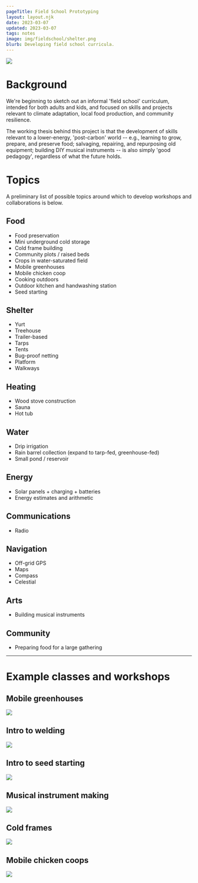```yaml
---
pageTitle: Field School Prototyping 
layout: layout.njk
date: 2023-03-07
updated: 2023-03-07
tags: notes 
image: img/fieldschool/shelter.png
blurb: Developing field school curricula. 
---
```


[![](/img/fieldschool/shelter.png)](/img/fieldschool/shelter.png)

# Background

We're beginning to sketch out an informal 'field school' curriculum, intended for both adults and kids, and focused on skills and projects relevant to climate adaptation, local food production, and community resilience.  

The working thesis behind this project is that the development of skills relevant to a lower-energy, 'post-carbon' world -- e.g., learning to grow, prepare, and preserve food; salvaging, repairing, and repurposing old equipment; building DIY musical instruments -- is also simply 'good pedagogy', regardless of what the future holds. 

# Topics

A preliminary list of possible topics around which to develop workshops and collaborations is below. 

## Food
- Food preservation
- Mini underground cold storage
- Cold frame building
- Community plots / raised beds
- Crops in water-saturated field
- Mobile greenhouses
- Mobile chicken coop
- Cooking outdoors
- Outdoor kitchen and handwashing station
- Seed starting

## Shelter
- Yurt
- Treehouse
- Trailer-based 
- Tarps
- Tents
- Bug-proof netting
- Platform
- Walkways

## Heating
- Wood stove construction
- Sauna
- Hot tub

## Water
- Drip irrigation
- Rain barrel collection (expand to tarp-fed, greenhouse-fed)
- Small pond / reservoir

## Energy
- Solar panels + charging + batteries
- Energy estimates and arithmetic 

## Communications
- Radio

## Navigation
- Off-grid GPS
- Maps
- Compass
- Celestial

## Arts
- Building musical instruments

## Community
- Preparing food for a large gathering 

---

# Example classes and workshops  

## Mobile greenhouses 
[![](/img/fieldschool/mobile_green_2.png)](/img/fieldschool/mobile_green_2.png)

## Intro to welding

[![](/img/fieldschool/welding.jpg)](/img/fieldschool/welding.jpg)

## Intro to seed starting

[![](/img/fieldschool/seedlings.png)](/img/fieldschool/seedlings.png)

<!--
## Mobile shelters

[![](/img/fieldschool/shelter_construction.png)](/img/fieldschool/shelter_construction.png)
-->

## Musical instrument making

[![](/img/fieldschool/musical_instrument_making.png)](/img/fieldschool/musical_instrument_making.png)

## Cold frames 

[![](/img/fieldschool/cold_frames_2.png)](/img/fieldschool/cold_frames_2.png)

## Mobile chicken coops

[![](/img/fieldschool/mobile_coop.png)](/img/fieldschool/mobile_coop.png)

